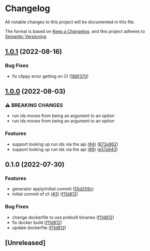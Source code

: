 # Changelog

All notable changes to this project will be documented in this file.

The format is based on [Keep a Changelog](https://keepachangelog.com/en/1.0.0/),
and this project adheres to [Semantic Versioning](https://semver.org/spec/v2.0.0.html).

## [1.0.1](https://github.com/andrewthetechie/download-gha-logs-rs/compare/v1.0.0...v1.0.1) (2022-08-16)


### Bug Fixes

* fix clippy error getting on CI ([188f370](https://github.com/andrewthetechie/download-gha-logs-rs/commit/188f370f5ce0a2bb409f838341d2e36b3543940a))

## [1.0.0](https://github.com/andrewthetechie/download-gha-logs-rs/compare/v0.1.0...v1.0.0) (2022-08-03)


### ⚠ BREAKING CHANGES

* run ids moves from being an argument to an option
* run ids moves from being an argument to an option

### Features

* support looking up run ids via the api ([#4](https://github.com/andrewthetechie/download-gha-logs-rs/issues/4)) ([873a962](https://github.com/andrewthetechie/download-gha-logs-rs/commit/873a96299eb68738cf17d626eef6953c57a8465e))
* support looking up run ids via the api ([#9](https://github.com/andrewthetechie/download-gha-logs-rs/issues/9)) ([e57a943](https://github.com/andrewthetechie/download-gha-logs-rs/commit/e57a943d09914288157d43c50c5f436ac3314510))

## 0.1.0 (2022-07-30)


### Features

* generator apply/initial commit ([55d209c](https://github.com/andrewthetechie/download-gha-logs-rs/commit/55d209c7a6a8485600422099d1b09c3680b7cb1a))
* initial commit of cli ([#3](https://github.com/andrewthetechie/download-gha-logs-rs/issues/3)) ([f11d812](https://github.com/andrewthetechie/download-gha-logs-rs/commit/f11d8126ea3792f12b04dd61e232fdc63ef9bf26))


### Bug Fixes

* change dockerfile to use prebuilt binaries ([f11d812](https://github.com/andrewthetechie/download-gha-logs-rs/commit/f11d8126ea3792f12b04dd61e232fdc63ef9bf26))
* fix docker build ([f11d812](https://github.com/andrewthetechie/download-gha-logs-rs/commit/f11d8126ea3792f12b04dd61e232fdc63ef9bf26))
* update dockerfile ([f11d812](https://github.com/andrewthetechie/download-gha-logs-rs/commit/f11d8126ea3792f12b04dd61e232fdc63ef9bf26))

## [Unreleased]
